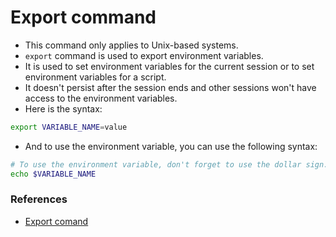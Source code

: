 # Export command

- This command only applies to Unix-based systems.
- `export` command is used to export environment variables.
- It is used to set environment variables for the current session or to set environment variables for a script.
- It doesn't persist after the session ends and other sessions won't have access to the environment variables.
- Here is the syntax:

```bash
export VARIABLE_NAME=value
```

- And to use the environment variable, you can use the following syntax:

```bash
# To use the environment variable, don't forget to use the dollar sign.
echo $VARIABLE_NAME
```

### References

- [Export comand](https://pubs.opengroup.org/onlinepubs/9699919799/utilities/V3_chap02.html#export)
